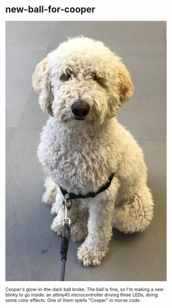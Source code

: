 # new-ball-for-cooper

![best dog](kerp.jpg)

Cooper's glow-in-the-dark ball broke. The ball is fine, so I'm making a new blinky to go inside: an attiny45 microcontroller driving three LEDs, doing some color effects. One of them spells "Cooper" in morse code.
